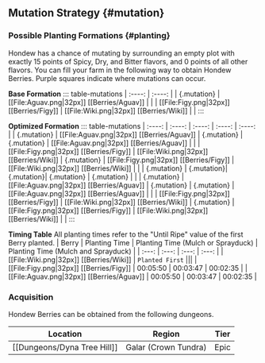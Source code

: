 ## Mutation Strategy {#mutation}

### Possible Planting Formations {#planting}

Hondew has a chance of mutating by surrounding an empty plot with exactly 15 points of Spicy, Dry, and Bitter flavors, and 0 points of all other flavors. You can fill your farm in the following way to obtain Hondew Berries. Purple squares indicate where mutations can occur.

**Base Formation**
::: table-mutations
| :----: | :----: |
| {.mutation} | [[File:Aguav.png\|32px]] [[Berries/Aguav]] | |
| [[File:Figy.png\|32px]] [[Berries/Figy]] | [[File:Wiki.png\|32px]] [[Berries/Wiki]] | |
:::

**Optimized Formation**
::: table-mutations
| :----: | :----: | :----: | :----: | :----: |
| {.mutation} | [[File:Aguav.png\|32px]] [[Berries/Aguav]] | {.mutation} | {.mutation} | [[File:Aguav.png\|32px]] [[Berries/Aguav]] | |
| [[File:Figy.png\|32px]] [[Berries/Figy]] | [[File:Wiki.png\|32px]] [[Berries/Wiki]] | {.mutation} | [[File:Figy.png\|32px]] [[Berries/Figy]] | [[File:Wiki.png\|32px]] [[Berries/Wiki]] | |
| {.mutation} | {.mutation}| {.mutation}| {.mutation} | {.mutation} | |
| {.mutation} | [[File:Aguav.png\|32px]] [[Berries/Aguav]] | {.mutation} | {.mutation} | [[File:Aguav.png\|32px]] [[Berries/Aguav]] | |
| [[File:Figy.png\|32px]] [[Berries/Figy]] | [[File:Wiki.png\|32px]] [[Berries/Wiki]] | {.mutation} | [[File:Figy.png\|32px]] [[Berries/Figy]] | [[File:Wiki.png\|32px]] [[Berries/Wiki]] | |
:::

**Timing Table**
All planting times refer to the "Until Ripe" value of the first Berry planted.
| Berry                                         | Planting Time | Planting Time (Mulch or Sprayduck)    | Planting Time (Mulch and Sprayduck)   |
| :---:                                         | :---:         | :---:                                 | :---:                                 |
| [[File:Wiki.png\|32px]] [[Berries/Wiki]]      | `Planted First` |||
| [[File:Figy.png\|32px]] [[Berries/Figy]]      | 00:05:50      | 00:03:47                              | 00:02:35                                 |
| [[File:Aguav.png\|32px]] [[Berries/Aguav]]    | 00:05:50      | 00:03:47                              | 00:02:35                                 |

### Acquisition
Hondew Berries can be obtained from the following dungeons.

| Location	                        | Region | Tier	    |
| :---:                             | :---:     | :---:         |
| [[Dungeons/Dyna Tree Hill]]       | Galar (Crown Tundra) | Epic	    |